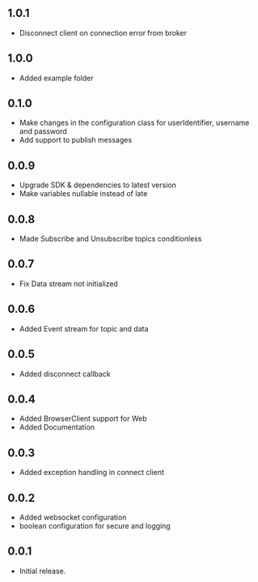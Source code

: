 ## 1.0.1

- Disconnect client on connection error from broker

## 1.0.0

- Added example folder

## 0.1.0

- Make changes in the configuration class for userIdentifier, username and password
- Add support to publish messages

## 0.0.9

- Upgrade SDK & dependencies to latest version
- Make variables nullable instead of late

## 0.0.8

- Made Subscribe and Unsubscribe topics conditionless

## 0.0.7

- Fix Data stream not initialized

## 0.0.6

- Added Event stream for topic and data

## 0.0.5

- Added disconnect callback

## 0.0.4

- Added BrowserClient support for Web
- Added Documentation

## 0.0.3

- Added exception handling in connect client

## 0.0.2

- Added websocket configuration
- boolean configuration for secure and logging

## 0.0.1

- Initial release.

